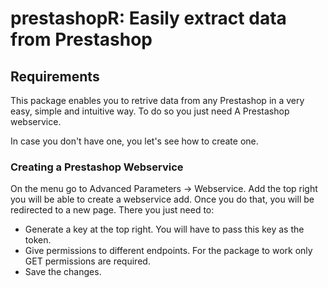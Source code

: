 # prestashopR: Easily extract data from Prestashop 

## Requirements
This package enables you to retrive data from any Prestashop in a very easy, simple and intuitive way.
To do so you just need A Prestashop webservice. 

In case you don't have one, you let's see how to create one.

### Creating a Prestashop Webservice

On the menu go to Advanced Parameters -> Webservice. 
Add the top right you will be able to create a webservice add.
Once you do that, you will be redirected to a new page. There you just need to:

* Generate a key at the top right. You will have to pass this key as the token. 
* Give permissions to different endpoints. For the package to work only GET permissions are required. 
* Save the changes. 







